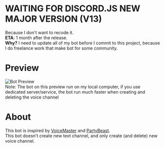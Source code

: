 # WAITING FOR DISCORD.JS NEW MAJOR VERSION (V13)
Because I don't want to recode it.  
**ETA**: 1 month after the release.  
**Why?** I need to update all of my bot before I commit to this project, because I do freelance work that make bot for some community.  

# Preview
![Bot Preview](https://i.imgur.com/JXurqCJ.gif)  
Note: The bot on this preview run on my local computer, if you use dedicated server/service, the bot run much faster when creating and deleting the voice channel  

# About
This bot is inspired by [VoiceMaster](https://voicemaster.xyz) and [PartyBeast](http://partybeast.xyz).  
This bot doesn't create new text channel, and only create (and delete) new voice channel.
